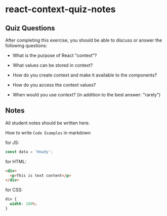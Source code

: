 # react-context-quiz-notes

## Quiz Questions

After completing this exercise, you should be able to discuss or answer the following questions:

- What is the purpose of React "context"?

- What values can be stored in context?

- How do you create context and make it available to the components?

- How do you access the context values?

- When would you use context? (in addition to the best answer: "rarely")

## Notes

All student notes should be written here.

How to write `Code Examples` in markdown

for JS:

```javascript
const data = 'Howdy';
```

for HTML:

```html
<div>
  <p>This is text content</p>
</div>
```

for CSS:

```css
div {
  width: 100%;
}
```
